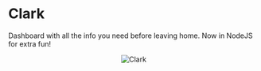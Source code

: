 Clark
=====

Dashboard with all the info you need before leaving home. Now in NodeJS for extra fun!

<p align="center">
<img src="https://raw.github.com/lorden/clarkapi/master/screenshot.png" alt="Clark"/>
</p>
